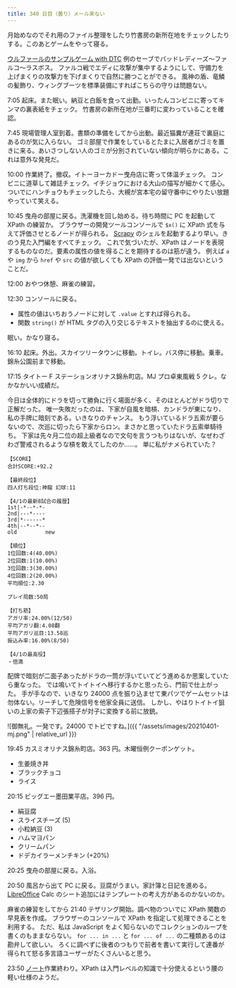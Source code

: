 ```yaml
---
title: 340 日目（曇り）メール来ない
---
```


月始めなのでそれ用のファイル整理をしたり竹書房の新所在地をチェックしたりする。このあとゲームをやって寝る。

[ウルファールのサンプルゲーム with DTC][bshf21b] 例のセーブでバッドレディーズ～ファルコ～ラスボス。
ファルコ戦でエディに攻撃が集中するようにして、守備力を上げまくりの攻撃力を下げまくりで自然に勝つことができる。
風神の盾、竜鱗の髪飾り、ウィングブーツを標準装備にすればこちらの守りは問題ない。

7:05 起床。また眠い。納豆と白飯を食って出勤。いったんコンビニに寄ってキンマの裏表紙をチェック。
竹書房の新所在地が三番町に変わっていることを確認。

7:45 現場管理人室到着。書類の準備をしてから出動。最近猫糞が連荘で裏庭にあるのが気に入らない。
ゴミ部屋で作業をしているとたまに入居者がゴミを置きに来る。あいさつしない人のゴミが分別されていない傾向が明らかにある。これは意外な発見だ。

10:00 作業終了。撤収。イトーヨーカドー曳舟店に寄って体温チェック。
コンビニに道草して雑誌チェック。イチジョウにおける大山の描写が細かくて感心。
ついでにハンチョウもチェックしたら、大槻が宮本宅の留守番中にやりたい放題やっていて笑える。

10:45 曳舟の部屋に戻る。洗濯機を回し始める。待ち時間に PC を起動して XPath の練習か。
ブラウザーの開発ツールコンソールで `$x()` に XPath 式を与えて評価させとるノードが得られる。
[Scrapy] のシェルを起動するより早い。きのう見た入門編をすべてチェック。
これで気づいたが、XPath はノードを表現するものなのだ。要素の属性の値を得ることを期待するのは筋が違う。
例えば `a` や `img` から `href` や `src` の値が欲しくても XPath の評価一発では出ないということだ。

12:00 おやつ休憩、麻雀の練習。

12:30 コンソールに戻る。

* 属性の値はいちおうノードに対して `.value` とすれば得られる。
* 関数 `string()` が HTML タグの入り交じるテキストを抽出するのに使える。

眠い。かなり寝る。

16:10 起床。外出。スカイツリータウンに移動。トイレ。バス停に移動。乗車。錦糸公園前まで移動。

17:15 タイトー F ステーションオリナス錦糸町店。MJ プロ卓東風戦 5 クレ。なかなかいい成績だ。

今日は全体的にドラを切って勝負に行く場面が多く、そのほとんどがドラ切りで正解だった。
唯一失敗だったのは、下家が自風を暗槓、カンドラが東になり、私の手牌に暗刻である。いきなりのチャンス。
もう浮いているドラ五索が要らないので、次巡に切ったら下家からロン。まさかと思っていたドラ五索単騎待ち。
下家は先々月二位の超上級者なので文句を言うつもりはないが、なぜわざわざ警戒されるような槓を敢えてしたのか……。
単に私がナメられていた？

```text
【SCORE】
合計SCORE:+92.2

【最終段位】
四人打ち段位:神龍 幻球:11

【4/1の最新8試合の履歴】
1st|-*--*-*-
2nd|---*----
3rd|*------*
4th|--*--*--
old         new

【順位】
1位回数:4(40.00%)
2位回数:1(10.00%)
3位回数:3(30.00%)
4位回数:2(20.00%)
平均順位:2.30

プレイ局数:50局

【打ち筋】
アガリ率:24.00%(12/50)
平均アガリ翻:4.08翻
平均アガリ巡目:13.58巡
振込み率:16.00%(8/50)

【4/1の最高役】
・倍満
```

配牌で暗刻が二面子あったがドラの一筒が浮いていてどう進めるか思案していたら重なった。
では鳴いてトイトイへ移行するかと思ったら、門前で仕上がった。
手が手なので、いきなり 24000 点を振り込ませて東パツでゲームセットは勿体ない。リーチして危険信号を他家全員に送信。
しかし、やはりトイトイ狙いの上家の索子下辺張搭子が対子に変換する前に放銃。

![御無礼。一発です。24000 でトビですね。]({{ "/assets/images/20210401-mj.png" | relative_url }})

19:45 カスミオリナス錦糸町店。363 円。木曜恒例クーポンゲット。

* 生姜焼き丼
* ブラックチョコ
* ライス

20:15 ビッグエー墨田業平店。396 円。

* 絹豆腐
* スライスチーズ (5)
* 小粒納豆 (3)
* ハムマヨパン
* クリームパン
* ドデカイラーメンチキン (+20%)

20:25 曳舟の部屋に戻る。入浴。

20:50 風呂から出て PC に戻る。豆腐がうまい。家計簿と日記を進める。[LibreOffice]
Calc のシート追加にはテンプレートの考え方があるのかないのか。

麻雀の練習をしてから 21:40 テザリング開始。調べ物のついでに XPath 関数の早見表を作成。
ブラウザーのコンソールで XPath を指定して処理できることを利用する。
ただ、私は JavaScript をよく知らないのでコレクションのループを書くのもままならない。
`for ... in ...` と `for ... of ...` の二種類あるのは勘弁して欲しい。
ろくに調べずに後者のつもりで前者を書いて実行して連番が得られて怒る多言語ユーザーがたくさんいると思う。

23:50 [ノート][note]作業終わり。XPath は入門レベルの知識で十分使えるという腰の軽い仕様のようだ。

[bshf21b]: https://wodifes.net/game/show/446
[scrapy]: https://scrapy.org/
[LibreOffice]: https://www.libreoffice.org/
[note]: https://showa-yojyo.github.io/notebook/
